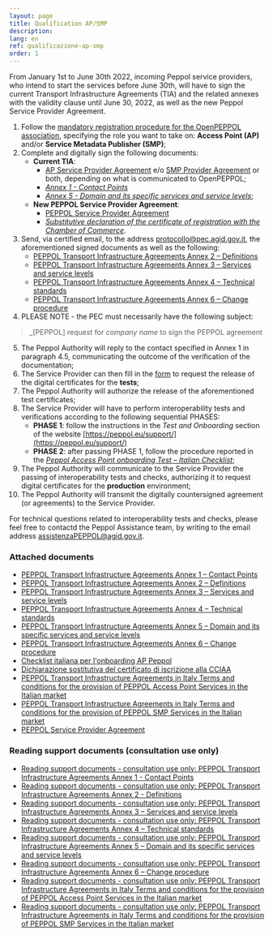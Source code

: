 ```yaml
---
layout: page
title: Qualification AP/SMP
description:
lang: en
ref: qualificazione-ap-smp
order: 1
---
```


From January 1st to June 30th 2022, incoming Peppol service providers, who intend to start the services before June 30th, will have to sign the current Transport Infrastructure Agreements (TIA) and the related annexes with the validity clause until June 30, 2022, as well as the new Peppol Service Provider Agreement.

1. Follow the [mandatory registration procedure for the OpenPEPPOL association](https://peppol.eu/get-involved/join-openpeppol), specifying the role you want to take on: **Access Point (AP)** and/or **Service Metadata Publisher (SMP)**;
2. Complete and digitally sign the following documents:
    - **Current TIA**:
      - [AP Service Provider Agreement](/attachments/PEPPOL_Transport_Infrastructure_Agreement_in_Italy_AP_V_1_0.pdf) e/o [SMP Provider Agreement](/attachments/PEPPOL_Transport_Infrastructure_Agreement_in_Italy_SMP_V_1_0.pdf) or both, depending on what is communicated to OpenPEPPOL;
      - [_Annex 1 - Contact Points_](/attachments/annex1-contatcpoints_0.pdf)
      - [_Annex 5 - Domain and its specific services and service levels_](/attachments/annex5-regionaldomain_rev5.pdf);
    - **New PEPPOL Service Provider Agreement**: 
      - [PEPPOL Service Provider Agreement](/attachments/PeppolServiceProviderAgreement_V_1_1.pdf)
      - [_Substitutive declaration of the certificate of registration with the Chamber of Commerce_](/attachments/dichirazione_rea_compilabile_rev201812.pdf).
3. Send, via certified email, to the address [protocollo@pec.agid.gov.it](mailto:protocollo@pec.agid.gov.it), the aforementioned signed documents as well as the following:
    - [PEPPOL Transport Infrastructure Agreements Annex 2 – Definitions](/attachments/annex2-definitions.pdf)
    - [PEPPOL Transport Infrastructure Agreements Annex 3 – Services and service levels](/attachments/annex3-servicesandservicelevels.pdf)
    - [PEPPOL Transport Infrastructure Agreements Annex 4 – Technical standards](/attachments/annex4-technicalstandards.pdf)
    - [PEPPOL Transport Infrastructure Agreements Annex 6 – Change procedure](/attachments/annex6-changeprocedure.pdf)
4. PLEASE NOTE - the PEC must necessarily have the following subject:
> _[PEPPOL] request for *company name* to sign the PEPPOL agreement
5. The Peppol Authority will reply to the contact specified in Annex 1 in paragraph 4.5, communicating the outcome of the verification of the documentation;
6. The Service Provider can then fill in the [form](https://openpeppol.atlassian.net/servicedesk/customer/portal/1/create/13) to request the release of the digital certificates for the **tests**;
7. The Peppol Authority will authorize the release of the aforementioned test certificates;
8. The Service Provider will have to perform interoperability tests and verifications according to the following sequential PHASES:
    - **PHASE 1**: follow the instructions in the *Test and Onboarding* section of the website [https://peppol.eu/support/](https://peppol.eu/support/)
    - **PHASE 2**: after passing PHASE 1, follow the procedure reported in the [_Peppol Access Point onboarding Test – Italian Checklist_](/attachments/APTest_Checklist_3.1.0_EN.docx);
9. The Peppol Authority will communicate to the Service Provider the passing of interoperability tests and checks, authorizing it to request digital certificates for the **production** environment;
10. The Peppol Authority will transmit the digitally countersigned agreement (or agreements) to the Service Provider.

For technical questions related to interoperability tests and checks, please feel free to contactd the Peppol Assistance team, by writing to the email address [assistenzaPEPPOL@agid.gov.it](mailto:assistenzaPEPPOL@agid.gov.it).

### Attached documents

- [PEPPOL Transport Infrastructure Agreements Annex 1 – Contact Points](/attachments/annex1-contatcpoints_0.pdf)
- [PEPPOL Transport Infrastructure Agreements Annex 2 – Definitions](/attachments/annex2-definitions.pdf)
- [PEPPOL Transport Infrastructure Agreements Annex 3 – Services and service levels](/attachments/annex3-servicesandservicelevels.pdf)
- [PEPPOL Transport Infrastructure Agreements Annex 4 – Technical standards](/attachments/annex4-technicalstandards.pdf)
- [PEPPOL Transport Infrastructure Agreements Annex 5 – Domain and its specific services and service levels](/attachments/annex5-regionaldomain_rev5.pdf)
- [PEPPOL Transport Infrastructure Agreements Annex 6 – Change procedure](/attachments/annex6-changeprocedure.pdf)
- [Checklist italiana per l'onboarding AP Peppol](/attachments/APTest_Checklist_3.1.0_IT.docx)
- [Dichiarazione sostitutiva del certificato di iscrizione alla CCIAA](/attachments/dichirazione_rea_compilabile_rev201812.pdf)
- [PEPPOL Transport Infrastructure Agreements in Italy Terms and conditions for the provision of PEPPOL Access Point Services in the Italian market](/attachments/PEPPOL_Transport_Infrastructure_Agreement_in_Italy_AP_V_1_0.pdf)
- [PEPPOL Transport Infrastructure Agreements in Italy Terms and conditions for the provision of PEPPOL SMP Services in the Italian market](/attachments/PEPPOL_Transport_Infrastructure_Agreement_in_Italy_SMP_V_1_0.pdf)
- [PEPPOL Service Provider Agreement](/attachments/PeppolServiceProviderAgreement_V_1_1.pdf)

### Reading support documents (consultation use only)
- [Reading support documents - consultation use only: PEPPOL Transport Infrastructure Agreements Annex 1 - Contact Points](/attachments/support_annex1-contactpoints_en-it_0.pdf)
- [Reading support documents - consultation use only: PEPPOL Transport Infrastructure Agreements Annex 2 - Definitions](/attachments/support_annex2-definitions_en-it.pdf)
- [Reading support documents - consultation use only: PEPPOL Transport Infrastructure Agreements Annex 3 – Services and service levels](/attachments/support_annex3-servicesandservicelevels_en-it.pdf)
- [Reading support documents - consultation use only: PEPPOL Transport Infrastructure Agreements Annex 4 – Technical standards](/attachments/support_annex4-technicalstandards_en-it.pdf)
- [Reading support documents - consultation use only: PEPPOL Transport Infrastructure Agreements Annex 5 – Domain and its specific services and service levels](/attachments/support_annex5-regionaldomain_en-it.pdf)
- [Reading support documents - consultation use only: PEPPOL Transport Infrastructure Agreements Annex 6 – Change procedure](/attachments/support_annex6-changeprocedure_en-it.pdf)
- [Reading support documents - consultation use only: PEPPOL Transport Infrastructure Agreements in Italy Terms and conditions for the provision of PEPPOL Access Point Services in the Italian market](/attachments/support_peppol_ap_service_provider_agreement_in_italy_en-it.pdf)
- [Reading support documents - consultation use only: PEPPOL Transport Infrastructure Agreements in Italy Terms and conditions for the provision of PEPPOL SMP Services in the Italian market](/attachments/support_peppol_smp_provider_agreement_en-it.pdf)
